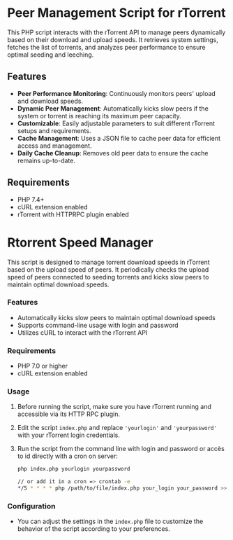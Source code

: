 # Peer Management Script for rTorrent

This PHP script interacts with the rTorrent API to manage peers dynamically based on their download and upload speeds. It retrieves system settings, fetches the list of torrents, and analyzes peer performance to ensure optimal seeding and leeching.

## Features
- **Peer Performance Monitoring**: Continuously monitors peers' upload and download speeds.
- **Dynamic Peer Management**: Automatically kicks slow peers if the system or torrent is reaching its maximum peer capacity.
- **Customizable**: Easily adjustable parameters to suit different rTorrent setups and requirements.
- **Cache Management**: Uses a JSON file to cache peer data for efficient access and management.
- **Daily Cache Cleanup**: Removes old peer data to ensure the cache remains up-to-date.

## Requirements
- PHP 7.4+
- cURL extension enabled
- rTorrent with HTTPRPC plugin enabled

# Rtorrent Speed Manager

This script is designed to manage torrent download speeds in rTorrent based on the upload speed of peers. It periodically checks the upload speed of peers connected to seeding torrents and kicks slow peers to maintain optimal download speeds.

### Features

- Automatically kicks slow peers to maintain optimal download speeds
- Supports command-line usage with login and password
- Utilizes cURL to interact with the rTorrent API

### Requirements

- PHP 7.0 or higher
- cURL extension enabled

### Usage

1. Before running the script, make sure you have rTorrent running and accessible via its HTTP RPC plugin.
2. Edit the script `index.php` and replace `'yourlogin'` and `'yourpassword'` with your rTorrent login credentials.
3. Run the script from the command line with login and password or accès to id directly with a cron on server:

    ```bash
    php index.php yourlogin yourpassword

    // or add it in a cron => crontab -e
    */5 * * * * php /path/to/file/index.php your_login your_password >> /cron.log
    ```

### Configuration

- You can adjust the settings in the `index.php` file to customize the behavior of the script according to your preferences.
